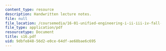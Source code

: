```yaml
---
content_type: resource
description: Handwritten lecture notes.
file: null
file_location: /coursemedia/16-01-unified-engineering-i-ii-iii-iv-fall-2005-spring-2006/9dbfe84856d2e0ce64dfae68bae6c695_s16.pdf
file_type: application/pdf
resourcetype: Document
title: s16.pdf
uid: 9dbfe848-56d2-e0ce-64df-ae68bae6c695
---
```


